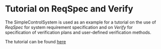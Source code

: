 # Tutorial on ReqSpec and Verify
The SimpleControlSystem is used as an example for a tutorial on the use of *ReqSpec* for system requirement specification and on *Verify* for specification of verification plans and user-defined verification methods.

The tutorial can be found [here](https://rawgit.com/osate/alisa-examples/master/Documentation/BasicRequirementSpecificationGuidance.html)
